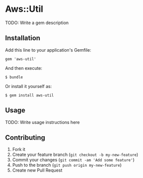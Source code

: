 # Aws::Util

TODO: Write a gem description

## Installation

Add this line to your application's Gemfile:

    gem 'aws-util'

And then execute:

    $ bundle

Or install it yourself as:

    $ gem install aws-util

## Usage

TODO: Write usage instructions here

## Contributing

1. Fork it
2. Create your feature branch (`git checkout -b my-new-feature`)
3. Commit your changes (`git commit -am 'Add some feature'`)
4. Push to the branch (`git push origin my-new-feature`)
5. Create new Pull Request
